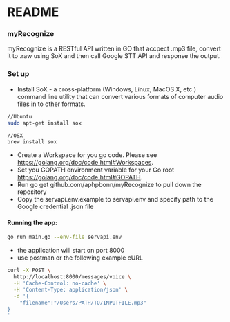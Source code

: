 # README #

### myRecognize ###
myRecognize is a RESTful API written in GO that accpect .mp3 file, convert it to .raw using SoX and then call Google STT API and response the output.


### Set up ###


* Install SoX - a cross-platform (Windows, Linux, MacOS X, etc.) command line utility that can convert various formats of computer audio files in to other formats.
```sh
//Ubuntu
sudo apt-get install sox

//OSX
brew install sox
```
* Create a Workspace for you go code.  Please see https://golang.org/doc/code.html#Workspaces.
* Set you GOPATH environment variable for your Go root https://golang.org/doc/code.html#GOPATH.
* Run go get github.com/aphpbonn/myRecognize to pull down the repository
* Copy the servapi.env.example to servapi.env and specify path to the Google credential .json file


#### Running the app:


```sh
go run main.go --env-file servapi.env
```

* the application will start on port 8000
* use postman or the following example cURL
```sh
curl -X POST \
  http://localhost:8000/messages/voice \
  -H 'Cache-Control: no-cache' \
  -H 'Content-Type: application/json' \
  -d '{
	"filename":"/Users/PATH/TO/INPUTFILE.mp3"
}
'
```
